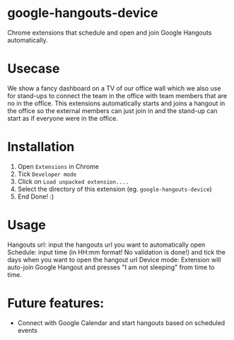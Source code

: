 # google-hangouts-device
Chrome extensions that schedule and open and join Google Hangouts automatically.

# Usecase
We show a fancy dashboard on a TV of our office wall which we also use for
stand-ups to connect the team in the office with team members that are no in the
office. This extensions automatically starts and joins a hangout in the office
so the external members can just join in and the stand-up can start as if
everyone were in the office.

# Installation
1. Open `Extensions` in Chrome
2. Tick `Developer mode`
3. Click on `Load unpacked extension....`
4. Select the directory of this extension (eg. `google-hangouts-device`)
5. End Done! :)

# Usage
Hangouts url: input the hangouts url you want to automatically open
Schedule: input time (in HH:mm format! No validation is done!) and tick the
days when you want to open the hangout url
Device mode: Extension will auto-join Google Hangout and presses "I am not
sleeping" from time to time.

# Future features:
- Connect with Google Calendar and start hangouts based on scheduled events
